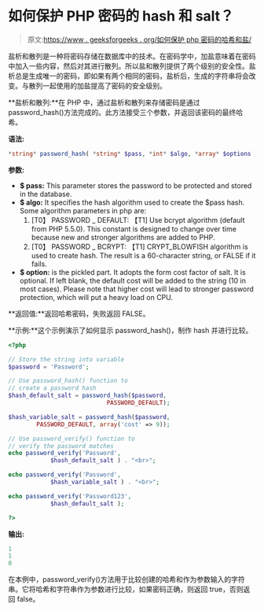 # 如何保护 PHP 密码的 hash 和 salt？

> 原文:[https://www . geeksforgeeks . org/如何保护 php 密码的哈希和盐/](https://www.geeksforgeeks.org/how-to-secure-hash-and-salt-for-php-passwords/)

盐析和散列是一种将密码存储在数据库中的技术。在密码学中，加盐意味着在密码中加入一些内容，然后对其进行散列。所以盐和散列提供了两个级别的安全性。盐析总是生成唯一的密码，即如果有两个相同的密码，盐析后，生成的字符串将会改变。与散列一起使用的加盐提高了密码的安全级别。

**盐析和散列:**在 PHP 中，通过盐析和散列来存储密码是通过 password_hash()方法完成的。此方法接受三个参数，并返回该密码的最终哈希。

**语法:**

```php
*string* password_hash( *string* $pass, *int* $algo, *array* $options )
```

**参数:**

*   **$ pass:** This parameter stores the password to be protected and stored in the database.
*   **$ algo:** It specifies the hash algorithm used to create the $pass hash. Some algorithm parameters in php are:
    1.  [T0】 PASSWORD _ DEFAULT: 【T1] Use bcrypt algorithm (default from PHP 5.5.0). This constant is designed to change over time because new and stronger algorithms are added to PHP.
    2.  [T0】 PASSWORD _ BCRYPT: 【T1] CRYPT_BLOWFISH algorithm is used to create hash. The result is a 60-character string, or FALSE if it fails.
*   **$ option:** is the pickled part. It adopts the form cost factor of salt. It is optional. If left blank, the default cost will be added to the string (10 in most cases). Please note that higher cost will lead to stronger password protection, which will put a heavy load on CPU.

**返回值:**返回哈希密码，失败返回 FALSE。

**示例:**这个示例演示了如何显示 password_hash()，制作 hash 并进行比较。

```php
<?php

// Store the string into variable
$password = 'Password';

// Use password_hash() function to
// create a password hash
$hash_default_salt = password_hash($password,
                            PASSWORD_DEFAULT);

$hash_variable_salt = password_hash($password,
        PASSWORD_DEFAULT, array('cost' => 9));

// Use password_verify() function to
// verify the password matches
echo password_verify('Password',
            $hash_default_salt ) . "<br>";

echo password_verify('Password',
            $hash_variable_salt ) . "<br>";

echo password_verify('Password123',
            $hash_default_salt );

?>
```

**输出:**

```php
1
1
0

```

在本例中，password_verify()方法用于比较创建的哈希和作为参数输入的字符串。它将哈希和字符串作为参数进行比较，如果密码正确，则返回 true，否则返回 false。